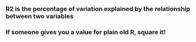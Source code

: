 ### R2 is the percentage of variation explained by the relationship between two variables
### If someone gives you a value for plain old R, square it!
